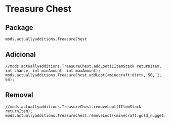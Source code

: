# Treasure Chest

## Package

`mods.actuallyadditions.TreasureChest`

## Adicional

```zenscript
//mods.actuallyadditions.TreasureChest.addLoot(IItemStack returnItem, int chance, int minAmount, int maxAmount);
mods.actuallyadditions.TreasureChest.addLoot(<minecraft:dirt>, 50, 1, 64);
```

## Removal

```zenscript
//mods.actuallyadditions.TreasureChest.removeLoot(IItemStack returnItem);
mods.actuallyadditions.TreasureChest.removeLoot(<minecraft:gold_nugget>);
```